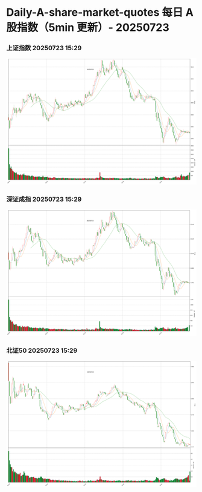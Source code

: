 
# Daily-A-share-market-quotes 每日 A 股指数（5min 更新）- 20250723

### 上证指数 20250723 15:29
![](./fig/2025/7/20250723-sh000001.png)

### 深证成指 20250723 15:29
![](./fig/2025/7/20250723-sz399001.png)

### 北证50 20250723 15:29
![](./fig/2025/7/20250723-bj899050.png)
